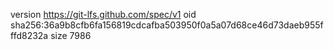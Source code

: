 version https://git-lfs.github.com/spec/v1
oid sha256:36a9b8cfb6fa156819cdcafba503950f0a5a07d68ce46d73daeb955fffd8232a
size 7986
